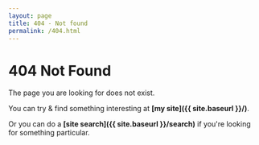```yaml
---
layout: page
title: 404 - Not found
permalink: /404.html
---
```

# 404 Not Found

The page you are looking for does not exist.

You can try & find something interesting at **[my site]({{ site.baseurl }}/)**.  

Or you can do a **[site search]({{ site.baseurl }}/search)** if you're looking for something particular.  
